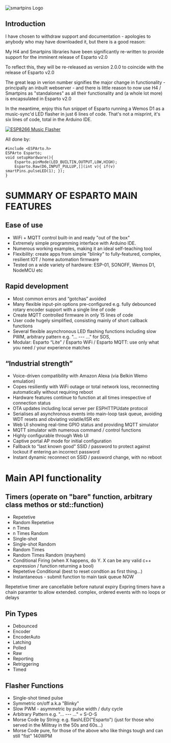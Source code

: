 ![smartpins Logo](/assets/pins.png)

## Introduction

I have chosen to withdraw support and documentation - apologies to anybody who may have downloaded it, but there is a good reason:

My H4 and Smartpins libraries have been significantly re-written to provide support for the imminent release of Esparto v2.0

To reflect this, they will be re-released as version 2.0.0 to coincide with the release of Esparto v2.0

The great leap in verion number signifies the major change in functionality - principally an inbuilt webserver - and there is little reason to now use H4 / Smartpins as "standalones" as all their functionality and (a whole lot more) is encapsulated in Esparto v2.0

In the meantime, enjoy this fun snippet of Esparto running a Wemos D1 as a music-sync'd LED flasher in just 6 lines of code. That's not a misprint, it's six lines of code, total in the Arduino IDE.

[![ESP8266 Music Flasher](https://i.ytimg.com/vi/X0bfMkeNdRQ/hqdefault.jpg?sqp=-oaymwEZCPYBEIoBSFXyq4qpAwsIARUAAIhCGAFwAQ==&rs=AOn4CLBb7E8RB5tFxhDwsj1DdJNXb2BkRw)](https://youtu.be/X0bfMkeNdRQ)

All done by:

```
#include <ESPArto.h>
ESPArto Esparto;
void setupHardware(){
    Esparto.pinMode(LED_BUILTIN,OUTPUT,LOW,HIGH);
    Esparto.Raw(D6,INPUT_PULLUP,[](int v){ if(v) smartPins.pulseLED(1); });
}
```

# SUMMARY OF ESPARTO MAIN FEATURES

## Ease of use
*   WiFi + MQTT control built-in and ready "out of the box"
*	Extremely simple programming interface with Arduino IDE.
*   Numerous working examples, making it an ideal self-teaching tool
*	Flexibility: create apps from simple "blinky" to fully-featured, complex, resilient IOT / home automation firmware
*	Tested on a wide variety of hardware: ESP-01, SONOFF, Wemos D1, NodeMCU etc
## Rapid development
*	Most common errors and “gotchas” avoided
*	Many flexible input-pin options pre-configured e.g. fully debounced rotary encoder support with a single line of code
*	Create MQTT controlled firmware in only 15 lines of code
*	User code hugely simplified, consisting mainly of short callback functions
*	Several flexible asynchronous LED flashing functions including slow PWM, arbitrary pattern e.g. "... --- ..." for SOS, 
*	Modular: Esparto “Lite” / Esparto WiFi / Esparto MQTT: use only what you need / your experience matches
## “Industrial strength”
*	Voice-driven compatibility with Amazon Alexa (via Belkin Wemo emulation)
*	Copes resiliently with WiFi outage or total network loss, reconnecting automatically without requiring reboot
*	Hardware features continue to function at all times irrespective of connection status
*	OTA updates including local server per ESPHTTPUdate protocol
*	Serialises all asynchronous events into main-loop task queue, avoiding WDT resets and obviating volatile/ISR etc
*	Web UI showing real-time GPIO status and providing MQTT simulator
*	MQTT simulator with numerous command / control functions
*	Highly configurable through Web UI
*	Captive portal AP mode for initial configuration 
*	Fallback to “last known good” SSID / password to protect against lockout if  entering an incorrect password
*	Instant dynamic reconnect on SSID / password change, with no reboot

# Main API functionality

## Timers (operate on "bare" function, arbitrary class methos or std::function)
*   Repetetive
*   Random Repetetive
*   n Times
*   n Times Random
*   Single-shot
*   Single-shot Random
*   Random Times
*   Random Times Random (mayhem)
*   Conditional Firing (when X happens, do Y. X can be any valid c++ expression / function returning a bool)
*   Repetetive Conditional (best to reset condtion as first thing...)
*   Instantaneous - submit function to main task queue NOW

Repetetive timer are cancellable before natural expiry
Expring timers have a chain paramter to allow extended. complex, ordered events with no loops or delays

## Pin Types

*   Debounced
*   Encoder
*   EncoderAuto
*   Latching
*   Polled
*   Raw
*   Reporting
*   Retriggering
*   Timed

## Flasher Functions

*   Single-shot timed pulse   
*   Symmetric on/off a.k.a "Blinky"
*   Slow PWM - asymmetric by pulse width / duty cycle
*   Arbitrary Pattern e.g. "... --- ..." = S-O-S
*   Morse Code by String: e.g. flashLED("Esparto") (just for those who served in the Militray in the 50s and 60s...)
*   Morse Code pure, for those of the above who like things tough and can still "fist" 140WPM

